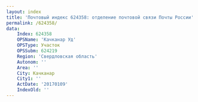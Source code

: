 ```yaml
---
layout: index
title: 'Почтовый индекс 624358: отделение почтовой связи Почты России'
permalink: /624358/
data:
    Index: 624358
    OPSName: 'Качканар Уд'
    OPSType: Участок
    OPSSubm: 624219
    Region: 'Свердловская область'
    Autonom: ''
    Area: ''
    City: Качканар
    City1: ''
    ActDate: '20170109'
    IndexOld: ''
---
```

